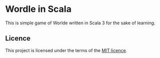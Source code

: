# Wordle in Scala

This is simple game of Worlde written in Scala 3 for the sake of learning.

## Licence

This project is licensed under the terms of the [MIT licence](LICENCE).